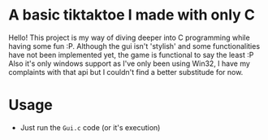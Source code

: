 # A basic tiktaktoe I made with only C
Hello! This project is my way of diving deeper into C programming while having some fun :P.
Although the gui isn't 'stylish' and some functionalities have not been implemented yet, the game is functional to say the least :P 
Also it's only windows support as I've only been using Win32, I have my complaints with that api but I couldn't find a better substitude for now.

# Usage
- Just run the `Gui.c` code (or it's execution)
